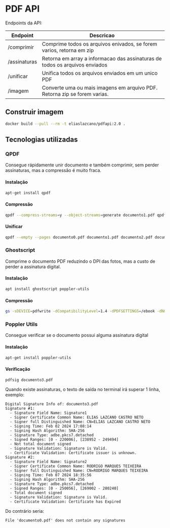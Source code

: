 # PDF API

Endpoints da API:

| Endpoint     | Descricao                                                                   |
|--------------|-----------------------------------------------------------------------------|
| /comprimir   | Comprime todos os arquivos enivados, se forem varios, retorna em zip        |
| /assinaturas | Retorna em array a informacao das assinaturas de todos os arquivos enviados |
| /unificar    | Unifica todos os arquivos enviados em um unico PDF                          |
| /imagem      | Converte uma ou mais imagens em arquivo PDF. Retorna zip se forem varias.   |

## Construir imagem

```bash
docker build --pull --rm -t eliaslazcano/pdfapi:2.0 .
```

## Tecnologias utilizadas

### QPDF

Consegue rápidamente unir documento e também comprimir, sem perder assinaturas, mas a compressão é muito fraca.

#### Instalação

```bash
apt-get install qpdf
```

#### Compressão

```bash
qpdf --compress-streams=y --object-streams=generate documento1.pdf qpdf_compressed1.pdf
```

#### Unificar

```bash
qpdf --empty --pages documento0.pdf documento1.pdf documento2.pdf documento3.pdf -- qpdf_merged.pdf
```

### Ghostscript

Comprime o documento PDF reduzindo o DPI das fotos, mas a custo de perder a assinatura digital.

#### Instalação

```bash
apt install ghostscript poppler-utils
```
#### Compressão

```bash
gs -sDEVICE=pdfwrite -dCompatibilityLevel=1.4 -dPDFSETTINGS=/ebook -dNOPAUSE -dQUIET -dBATCH -dAutoRotatePages=/None -sOutputFile=ghostscript_compressed2.pdf documento2.pdf
```

### Poppler Utils

Consegue verificar se o documento possui alguma assinatura digital

#### Instalação

```bash
apt-get install poppler-utils
```

#### Verificação

```bash
pdfsig documento3.pdf
```

Quando existe assinaturas, o texto de saída no terminal irá superar 1 linha, exemplo:

```text
Digital Signature Info of: documento3.pdf
Signature #1:
  - Signature Field Name: Signature1
  - Signer Certificate Common Name: ELIAS LAZCANO CASTRO NETO
  - Signer full Distinguished Name: CN=ELIAS LAZCANO CASTRO NETO
  - Signing Time: Feb 02 2024 17:08:14
  - Signing Hash Algorithm: SHA-256
  - Signature Type: adbe.pkcs7.detached
  - Signed Ranges: [0 - 220006], [238952 - 249494]
  - Not total document signed
  - Signature Validation: Signature is Valid.
  - Certificate Validation: Certificate issuer is unknown.
Signature #2:
  - Signature Field Name: Signature2
  - Signer Certificate Common Name: RODRIGO MARQUES TEIXEIRA
  - Signer full Distinguished Name: CN=RODRIGO MARQUES TEIXEIRA
  - Signing Time: Feb 07 2024 18:35:56
  - Signing Hash Algorithm: SHA-256
  - Signature Type: adbe.pkcs7.detached
  - Signed Ranges: [0 - 250056], [269002 - 280240]
  - Total document signed
  - Signature Validation: Signature is Valid.
  - Certificate Validation: Certificate has Expired
```

Do contrário seria:

`File 'documento0.pdf' does not contain any signatures`
